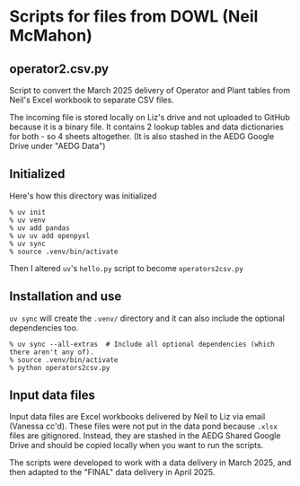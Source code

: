 # Scripts for files from DOWL (Neil McMahon)

## operator2.csv.py

Script to convert the March 2025 delivery of Operator and Plant tables from
Neil's Excel workbook to separate CSV files.

The incoming file is stored locally on Liz's drive and not uploaded to GitHub because it is a binary file. It contains 2 lookup tables and data dictionaries for both - so 4 sheets altogether. (It is also stashed in the AEDG Google Drive under "AEDG Data")

## Initialized

Here's how this directory was initialized

```shell
% uv init
% uv venv
% uv add pandas
% uv uv add openpyxl
% uv sync
% source .venv/bin/activate
```

Then I altered `uv`'s `hello.py` script to become `operators2csv.py`

## Installation and use

`uv sync` will create the `.venv/` directory and it can also include the optional dependencies too.

``` shell
% uv sync --all-extras  # Include all optional dependencies (which there aren't any of).
% source .venv/bin/activate
% python operators2csv.py
```

## Input data files

Input data files are Excel workbooks delivered by Neil to Liz via email (Vanessa cc'd). These
files were not put in the data pond because `.xlsx` files are gitignored. Instead,
they are stashed in the AEDG Shared Google Drive and should be copied locally when you want
to run the scripts.

The scripts were developed to work with a data delivery in March 2025, and then adapted to 
the "FINAL" data delivery in April 2025.
